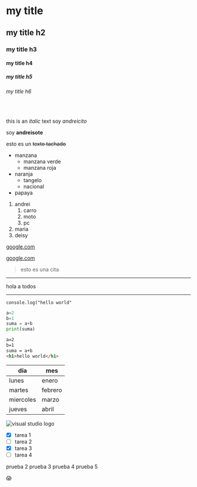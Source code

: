 <!-- Headings -->
# my title
## my title h2
### my title h3
#### my title h4
##### my title h5
###### my title h6

<br/>

<!-- itálica -->
this is an *italic* text
soy *andreicito*

<!-- strong -->
soy **andreisote**

<!-- tachado -->
esto es un ~~texto tachado~~

<!-- listas desordenadas -->
* manzana
    * manzana verde <br/>
    * manzana roja
* naranja
    * tangelo
    * nacional
* papaya

<!-- listas ordenadas -->
1. andrei
    1. carro
    2. moto
    3. pc
2. maria
3. deisy

<!-- enlaces -->
[google.com](https://www.google.com)

[google.com](https://www.google.com "titulo diferente")

> esto es una cita


<!-- linea -->
--- 
hola a todos

___

<!-- incrustar codigo -->

`console.log("hello world"`

``` python
a=2
b=1
suma = a+b
print(suma)
```

``` html
a=2
b=1
suma = a+b
<h1>hello world</h1>
```
<!-- tablas -->
|día        |mes     |
|-----------|--------|     
|lunes      |enero   |
|martes     |febrero |
|miercoles  |marzo   |
|jueves     |abril   |

![visual studio logo](https://cdn.icon-icons.com/icons2/2107/PNG/512/file_type_vscode_icon_130084.png "vscode logo")

<!-- github markdown -->
* [x] tarea 1
* [ ] tarea 2
* [x] tarea 3
* [ ] tarea 4

prueba 2
prueba 3
prueba 4
prueba 5

😱
 